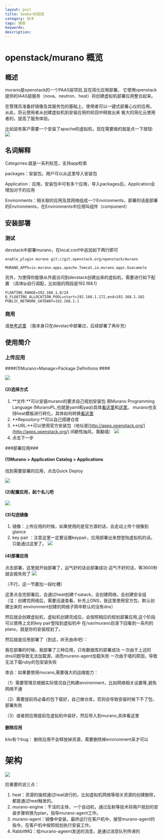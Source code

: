 ```yaml
---
layout: post
title: Seeker的回信
category: 技术
tags: 随感
keywords: 
description: 
---
```


# openstack/murano 概览 #

## 概述 ##
murano是openstack的一个PAAS层项目,旨在简化应用部署。
 它使用openstack提供的IAAS层服务（nova、neutron、heat）将创建虚拟机部署应用整合起来。

在管理员准备好镜像及其服务包的基础上，使用者可以一键式部署心仪的应用。
 从此，将云使用者从创建虚拟机到安装应用的轮回中释放出来
 极大的简化云使用者的，提高了服务体验。

比如说有客户需要一个安装了apache的虚拟机，现在需要做的就是点一下按钮:
![](http://i.imgur.com/7Zd7t6B.png)
## 名词解释 ##
Categories:就是一系列标签，支持app检索

packages：安装包，用户可以从这里导入安装包

Application：应用，安装包中可有多个应用，导入packages后，Application会增加对于的应用

Environments：相关联的应用及其网络组成一个Environments，部署的话是部署的Environments，在Environments中应用叫组件（component）
## 安装部署 ##
### 测试 ###
devstack中部署murano，在local.conf中追加如下两行即可
    
    enable_plugin murano git://git.openstack.org/openstack/murano
    
    MURANO_APPS=io.murano.apps.apache.Tomcat,io.murano.apps.Guacamole
   

另外，为使得你能够从外面访问到devstack创建出来的虚拟机，需要进行如下配置
 （具体ip自行调配，比如我的网段是192.168.1）

    FLOATING_RANGE=192.168.1.0/24
    Q_FLOATING_ALLOCATION_POOL=start=192.168.1.172,end=192.168.1.182
    PUBLIC_NETWORK_GATEWAY=192.168.1.1

### 商用 ###
请[参考这里](http://murano.readthedocs.org/en/stable-liberty/install/manual.html) （我本身只在devstac中部署过，后续部署了再补充）

## 使用简介 ##
### 上传应用 ###
####(1)Murano>Manage>Package Definitions  ####

![](http://i.imgur.com/xlpQ0bP.png)

#### (2)选择方式 ####

1. **文件:**可以安装murano的要求自己规划安装包
用Murano Programming Language (MuranoPL,也就是yaml和yaql)具体[看这里](http://murano.readthedocs.io/en/stable-liberty/draft/appdev-guide/step_by_step.html)和[这里](http://murano.readthedocs.io/en/stable-liberty/draft/appdev-guide/murano_pl.html)。
murano也支持heat模板进行转化，具体如何转换[看这里](http://murano.readthedocs.io/en/stable-liberty/draft/appdev-guide/hot_packages.html)
2. **Repository:**可以自己搭建仓库
3. **URL:**可以使用官方安装包（地址是[http://apps.openstack.org/](http://apps.openstack.org/) 间歇性抽风，需翻墙）
![](http://i.imgur.com/tnzBdAO.png)
4. 点击下一步

###部署应用###
#### (1)Murano > Application Catalog > Applications ####
找到需要部署的应用，点击Quick Deploy

![](http://i.imgur.com/IQjMCo6.png)
#### (2)配置应用，起个名儿吧 ####
![](http://i.imgur.com/VdqObRV.png)
#### (3)勾选镜像 ####


1. 镜像：上传应用的时候，如果使用的是官方源的话，会走动上传个镜像到glance
2. key pair ：注意这里一定要设置keypair，应用部署出来想登陆虚拟机的话，只能通过这里了。
![](http://i.imgur.com/gGblFY8.png)
#### (4)部署应用 ####
点击部署，这里就开始部署了，运气好的话会部署成功
 运气不好的话，等3600秒就会报失败了
![](http://i.imgur.com/NvS8Fur.png)


（不行，这一节要加一段吐槽）

 这里点击完部署后，会通过heat创建个satack，会创建网络，会创建安全组
 （注：创建完网络后，需要迅速查看，补充上DNS，我这里使用官方包，默认创建出来的
 environment创建的网络子网中默认的没有dns）

 然后就会创建虚拟机，虚拟机创建完成后，会按照相应的规划部署应用,这个阶段可以使用上文的key pair登陆到虚拟机中
 在/var/murano目录下回看到一系列的plans，就是你的安装规划了。

 然后就是应用部署了（到这，听天由命吧）：
 
 我在部署的时候，我部署了三种应用，只有数据库的部署成功
 一次由于上述的dns问题导致无法加载源，进而murano-agent加载失败
 一次由于墙的原因，导致无法下载ruby的包安装失败

 体会：如果要使用murano,需要强大的运维能力：

（1）需要管理员根据实际情况自己构建environment，比如网络相关设置等,避免网络不通

（2）需要提前将必备的包下载好，自己做仓库，否则会导致安装时候下不了包，部署失败

（3）或者把应用提前在虚拟机中装好，然后导入到murano,具体看这里
#### 删除应用 ####
kilo有个bug：
 删除应用不会释放掉资源，需要删除掉environment采才可以
# 架构 #
![](http://i.imgur.com/LzGVn50.png)

捡重要的说三点：

1. heat：资源的操控通过heat进行的，比如虚拟机网络等相关资源的创建删除，都是通过heat触发的。
2. murano-engine：干活的主体，一个自动机，通过反射等技术将用户规划的安装步骤转换为plan，指导murano-agent工作。
3. murano-agent：镜像中安装，最终运行在客户机中，接受murano-agent的指令，在客户机中按照规划执行安装工作。
4. RabbitMQ：给murano-ageent发送的消息，是通过消息队列传递的

